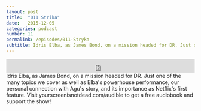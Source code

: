 ```yaml
---
layout: post
title:  "011 Strika"
date:   2015-12-05
categories: podcast
number: 11
permalink: /episodes/011-Stryka
subtitle: Idris Elba, as James Bond, on a mission headed for DR. Just one of the many topics we cover as well as Elba's powerhouse performance, our personal connection with Agu's story, and its importance as Netflix's first feature. Visit yourscreenisnotdead.com/audible to get a free audiobook and support the show!
---
```


<iframe frameborder='0' height='36px' scrolling='no' seamless src='https://simplecast.fm/e/21839?style=dark' width='100%'></iframe>

<br>
<span class="episode_text">
Idris Elba, as James Bond, on a mission headed for DR. Just one of the many topics we cover as well as Elba's powerhouse performance, our personal connection with Agu's story, and its importance as Netflix's first feature. Visit yourscreenisnotdead.com/audible to get a free audiobook and support the show!
</span>
<br><br>